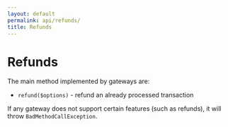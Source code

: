 ```yaml
---
layout: default
permalink: api/refunds/
title: Refunds
---
```


Refunds
=======

The main method implemented by gateways are:

* `refund($options)` - refund an already processed transaction

If any gateway does not support certain features (such as refunds), it will throw `BadMethodCallException`.